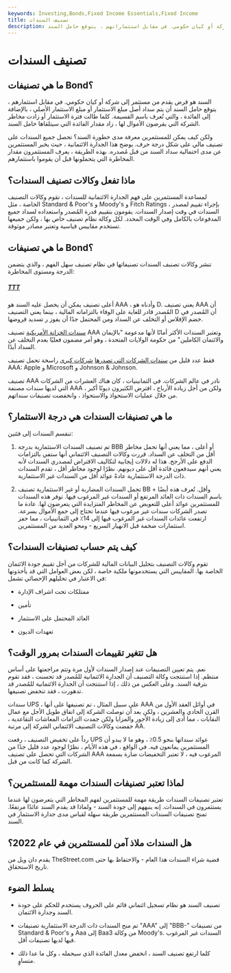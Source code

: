 ```yaml
---
keywords: Investing,Bonds,Fixed Income Essentials,Fixed Income
title: تصنيف السندات
description: ما هي تصنيفات بوند؟ السند هو قرض يقدم من مستثمر إلى شركة أو كيان حكومي. في مقابل استثماراتهم ، يتوقع حامل السند
---
```


# تصنيف السندات
## ما هي تصنيفات Bond؟

السند هو قرض يقدم من مستثمر إلى شركة أو كيان حكومي. في مقابل استثمارهم ، يتوقع حامل السند أن يتم سداد أصل مبلغ الاستثمار أو مبلغ الاستثمار الأصلي ، بالإضافة إلى الفائدة ، والتي تُعرف باسم القسيمة. كلما طالت فترة الاستثمار أو زادت مخاطر الشركة التي يقرضون الأموال لها ، زاد مقدار الفائدة التي سيتلقاها حامل السند.

ولكن كيف يمكن للمستثمرين معرفة مدى خطورة السند؟ تحصل جميع السندات على تصنيف مالي على شكل درجة حرف. يوضح هذا الجدارة الائتمانية ، حيث يخبر المستثمرين عن مدى احتمالية سداد السند من قبل مُصدره. بهذه الطريقة ، يعرف المستثمرون مقدار المخاطرة التي يتحملونها قبل أن يقوموا باستثمارهم.

## ماذا تفعل وكالات تصنيف السندات؟

لمساعدة المستثمرين على فهم الجدارة الائتمانية للسندات ، تقوم وكالات التصنيف الخاصة ، مثل Standard & Poor's و Moody's و Fitch Ratings ، بإجراء تقييم لمصدر السندات في وقت إصدار السندات. يقومون بتقييم قدرة المُصدر واستعداده لسداد جميع المدفوعات بالكامل وفي الوقت المحدد. لكل وكالة نظام تصنيف خاص بها ، ولكن جميعها تستخدم مقاييس قياسية وتعتبر مصادر موثوقة.

## ما هي تصنيفات Bond؟

تنشر وكالات تصنيف السندات تصنيفاتها في نظام تصنيف سهل الفهم ، والذي يتضمن الدرجة ومستوى المخاطرة:

<h5> <a href=""> TTT </a> </h5>

أعلى تصنيف يمكن أن يحصل عليه السند هو AAA ، وأدناه هو D. يعني تصنيف AAA أن المُصدر قادر للغاية على الوفاء بالتزاماته المالية ، بينما يعني التصنيف D أن المُصدر في خضم الإفلاس أو التخلف عن السداد ومن المحتمل جدًا أن يفوز ر تسديد قروضها.

[سندات الخزانة الأمريكية](/treasury-securities) تصنيف AAA وتعتبر السندات الأكثر أمانًا لأنها مدعومة "بالإيمان والائتمان الكاملين" من حكومة الولايات المتحدة ، وهو أمر مضمون فعليًا بعدم التخلف عن السداد أبدًا.

فقط عدد قليل من [سندات الشركات التي تصدرها](/corporatebond) [شركات كبرى](/bluechipstock) راسخة تحمل تصنيف AAA: Apple و Microsoft و Johnson & Johnson.

تصنيف AAA نادر في عالم الشركات. في الثمانينيات ، كان هناك العشرات من الشركات التي لديها سندات مصنفة AAA ، ولكن من أجل زيادة الأرباح ، افترض الكثيرون ديونًا أكبر من خلال عمليات الاستحواذ والاستحواذ ، وانخفضت تصنيفات سنداتهم.

## ما هي تصنيفات السندات هي درجة الاستثمار؟

تنقسم السندات إلى فئتين:

1. تم تصنيف السندات الاستثمارية بدرجة BBB أو أعلى ، مما يعني أنها تحمل مخاطر أقل من التخلف عن السداد. قررت وكالات التصنيف الائتماني أنها ستفي بالتزامات الدفع على الأرجح. هذا له دلالات إيجابية لتكاليف الاقتراض لمصدري السندات لأنه يعني أنهم سيدفعون فائدة أقل على ديونهم. نظرًا لوجود مخاطر أقل ، تقدم السندات ذات الدرجة الاستثمارية عادةً عوائد أقل من السندات غير الاستثمارية.

1. تحمل السندات المضاربة أو غير الاستثمارية تصنيف BB + وأقل. تُعرف هذه أيضًا باسم السندات ذات العائد المرتفع أو السندات غير المرغوب فيها. توفر هذه السندات للمستثمرين عوائد أعلى للتعويض عن المخاطر المتزايدة التي يتعرضون لها. عادة ما تصدر الشركات سندات غير مرغوب فيها عندما تحتاج إلى جمع الأموال بسرعة. ارتفعت عائدات السندات غير المرغوب فيها إلى 14٪ في الثمانينيات ، مما حفز استثمارات ضخمة قبل الانهيار السريع - ومحو العديد من المستثمرين.

## كيف يتم حساب تصنيفات السندات؟

تقوم وكالات التصنيف بتحليل البيانات المالية للشركات من أجل تقييم جودة الائتمان الخاصة بها. المقاييس التي يستخدمونها ملكية خاصة ، لكن بعض العوامل التي قد يأخذونها في الاعتبار في تحليلهم الإحصائي تشمل:

- ممتلكات تحت اشراف الإدارة

- تأمين

- العائد المحتمل على الاستثمار

- تعهدات الديون

## هل تتغير تقييمات السندات بمرور الوقت؟

نعم. يتم تعيين التصنيفات عند إصدار السندات لأول مرة وتتم مراجعتها على أساس منتظم. إذا استنتجت وكالة التصنيف أن الجدارة الائتمانية للمُصدر قد تحسنت ، فقد تقوم بترقية السند. وعلى العكس من ذلك ، إذا استنتجت أن الجدارة الائتمانية للمُصدر قد تدهورت ، فقد تنخفض تصنيفها.

سندات UPS ، على سبيل المثال ، تم تصنيفها على أنها AAA في أوائل العقد الأول من القرن الحادي والعشرين ، ولكن بعد أن توصلت الشركة إلى اتفاق طويل الأجل مع عمال النقابات ، مما أدى إلى زيادة الأجور والمزايا ولكن جمدت التزامات المعاشات التقاعدية ، خفضت وكالات التصنيف الائتماني الشركة إلى مرتبة AA.

رداً على تخفيض التصنيف ، رفعت UPS عوائد سنداتها بنحو 0.5٪ ، وهو ما لا يبدو أن المستثمرين يمانعون فيه. في الواقع ، في هذه الأيام ، نظرًا لوجود عدد قليل جدًا من الشركات التي تحصل على تصنيف AAA المرغوب فيه ، لا تعتبر التخفيضات ضارة بسمعة الشركة كما كانت من قبل.

## لماذا تعتبر تصنيفات السندات مهمة للمستثمرين؟

تعتبر تصنيفات السندات طريقة مهمة للمستثمرين لفهم المخاطر التي يتعرضون لها عندما يستثمرون في السندات. إنه ينبههم إلى جودة السند - ولماذا قد يقدم السند عائدًا مرتفعًا. تمنح تصنيفات السندات المستثمرين طريقة سهلة لقياس مدى جدارة الاستثمار في السند.

## هل السندات ملاذ آمن للمستثمرين في عام 2022؟

يقدم دان ويل من TheStreet.com قضية شراء السندات هذا العام - والاحتفاظ بها حتى تاريخ الاستحقاق.

## يسلط الضوء

- تصنيف السند هو نظام تسجيل ائتماني قائم على الحروف يستخدم للحكم على جودة السند وجدارة الائتمان.

- تم منح السندات ذات الدرجة الاستثمارية تصنيفات "AAA" إلى "BBB-" من تصنيفات Standard & Poor's و Aaa إلى Baa3 من وكالة Moody's. السندات غير المرغوب فيها لديها تصنيفات أقل.

- كلما ارتفع تصنيف السند ، انخفض معدل الفائدة الذي سيحمله ، وكل ما عدا ذلك متساوٍ.

